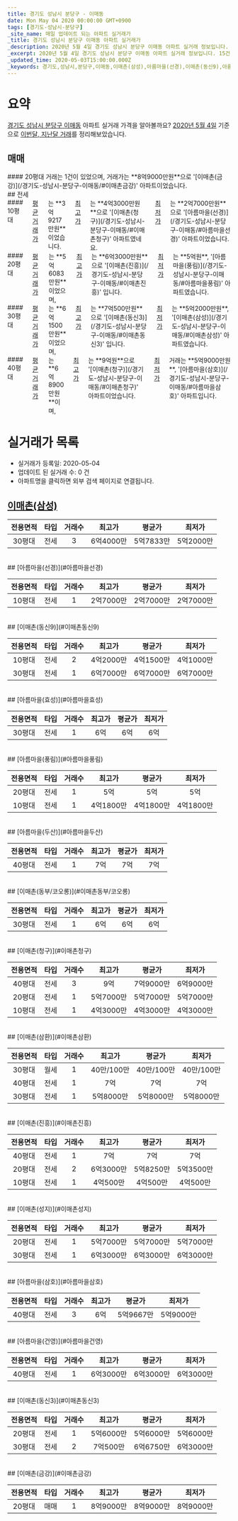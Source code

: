 ```yaml
---
title: 경기도 성남시 분당구 - 이매동
date: Mon May 04 2020 00:00:00 GMT+0900
tags: [경기도-성남시-분당구]
_site_name: 매일 업데이트 되는 아파트 실거래가
_title: 경기도 성남시 분당구 이매동 아파트 실거래가
_description: 2020년 5월 4일 경기도 성남시 분당구 이매동 아파트 실거래 정보입니다. 15건 아파트 정보가 있습니다.
_excerpt: 2020년 5월 4일 경기도 성남시 분당구 이매동 아파트 실거래 정보입니다. 15건 아파트 정보가 있습니다.
_updated_time: 2020-05-03T15:00:00.000Z
_keywords: 경기도,성남시,분당구,이매동,이매촌(삼성),아름마을(선경),이매촌(동신9),아름마을(효성),아름마을(풍림),아름마을(두산),이매촌(동부/코오롱),이매촌(청구),이매촌(삼환),이매촌(진흥),이매촌(성지),아름마을(삼호),아름마을(건영),이매촌(동신3),이매촌(금강)
---
```





# 요약
<ins>경기도 성남시 분당구 이매동</ins> 아파트 실거래 가격을 알아볼까요? <ins>2020년 5월 4일</ins> 기준으로 <ins>이번달, 지난달 거래</ins>를 정리해보았습니다.

## 매매
<div class="container">
<div class="twelve columns" markdown="1">
#### 20평대
거래는 1건이 있었으며, 거래가는 **8억9000만원**으로 '[이매촌(금강)](/경기도-성남시-분당구-이매동/#이매촌금강)' 아파트이었습니다.
</div>
</div>
## 전세
<div class="container">
<div class="six columns" markdown="1">
#### 10평대
<ins>평균 거래가</ins>는 **3억9217만원**이었습니다. <ins>최고가</ins>는 **4억3000만원**으로 '[이매촌(청구)](/경기도-성남시-분당구-이매동/#이매촌청구)' 아파트였네요. <ins>최저가</ins>는 **2억7000만원**으로 '[아름마을(선경)](/경기도-성남시-분당구-이매동/#아름마을선경)' 아파트이었습니다.
</div>
<div class="six columns" markdown="1">
#### 20평대
<ins>평균 거래가</ins>는 **5억6083만원**이었으며, <ins>최고가</ins>는 **6억3000만원**으로 '[이매촌(진흥)](/경기도-성남시-분당구-이매동/#이매촌진흥)' 입니다. <ins>최저가</ins>는 **5억원**, '[아름마을(풍림)](/경기도-성남시-분당구-이매동/#아름마을풍림)' 아파트였습니다.
</div>
</div>
<div class="container">
<div class="six columns" markdown="1">
#### 30평대
<ins>평균 거래가</ins>는 **6억1500만원**이었으며, <ins>최고가</ins>는 **7억500만원**으로 '[이매촌(동신3)](/경기도-성남시-분당구-이매동/#이매촌동신3)' 입니다. <ins>최저가</ins>는 **5억2000만원**, '[이매촌(삼성)](/경기도-성남시-분당구-이매동/#이매촌삼성)' 아파트였습니다.
</div>
<div class="six columns" markdown="1">
#### 40평대
<ins>평균 거래가</ins>는 **6억8900만원**이며, <ins>최고가</ins>는 **9억원**으로 '[이매촌(청구)](/경기도-성남시-분당구-이매동/#이매촌청구)' 아파트이었습니다. <ins>최저가</ins> 거래는 **5억9000만원**, '[아름마을(삼호)](/경기도-성남시-분당구-이매동/#아름마을삼호)' 아파트입니다.
</div>
</div>



# 실거래가 목록
- 실거래가 등록일: 2020-05-04
- 업데이트 된 실거래 수: 0 건
- 아파트명을 클릭하면 외부 검색 페이지로 연결됩니다.

## [이매촌(삼성)](#이매촌삼성)

|전용면적|타입|거래수|최고가|평균가|최저가|
|:---:|:---:|:---:|:---:|:---:|:---:|
|30평대|<span class="deal-type-2">전세</span>|3|6억4000만|5억7833만|5억2000만|

<br/>
## [아름마을(선경)](#아름마을선경)

|전용면적|타입|거래수|최고가|평균가|최저가|
|:---:|:---:|:---:|:---:|:---:|:---:|
|10평대|<span class="deal-type-2">전세</span>|1|2억7000만|2억7000만|2억7000만|

<br/>
## [이매촌(동신9)](#이매촌동신9)

|전용면적|타입|거래수|최고가|평균가|최저가|
|:---:|:---:|:---:|:---:|:---:|:---:|
|10평대|<span class="deal-type-2">전세</span>|2|4억2000만|4억1500만|4억1000만|
|30평대|<span class="deal-type-2">전세</span>|1|6억7000만|6억7000만|6억7000만|

<br/>
## [아름마을(효성)](#아름마을효성)

|전용면적|타입|거래수|최고가|평균가|최저가|
|:---:|:---:|:---:|:---:|:---:|:---:|
|30평대|<span class="deal-type-2">전세</span>|1|6억|6억|6억|

<br/>
## [아름마을(풍림)](#아름마을풍림)

|전용면적|타입|거래수|최고가|평균가|최저가|
|:---:|:---:|:---:|:---:|:---:|:---:|
|20평대|<span class="deal-type-2">전세</span>|1|5억|5억|5억|
|10평대|<span class="deal-type-2">전세</span>|1|4억1800만|4억1800만|4억1800만|

<br/>
## [아름마을(두산)](#아름마을두산)

|전용면적|타입|거래수|최고가|평균가|최저가|
|:---:|:---:|:---:|:---:|:---:|:---:|
|40평대|<span class="deal-type-2">전세</span>|1|7억|7억|7억|

<br/>
## [이매촌(동부/코오롱)](#이매촌동부/코오롱)

|전용면적|타입|거래수|최고가|평균가|최저가|
|:---:|:---:|:---:|:---:|:---:|:---:|
|30평대|<span class="deal-type-2">전세</span>|1|6억|6억|6억|

<br/>
## [이매촌(청구)](#이매촌청구)

|전용면적|타입|거래수|최고가|평균가|최저가|
|:---:|:---:|:---:|:---:|:---:|:---:|
|40평대|<span class="deal-type-2">전세</span>|3|9억|7억9000만|6억9000만|
|20평대|<span class="deal-type-2">전세</span>|1|5억7000만|5억7000만|5억7000만|
|10평대|<span class="deal-type-2">전세</span>|1|4억3000만|4억3000만|4억3000만|

<br/>
## [이매촌(삼환)](#이매촌삼환)

|전용면적|타입|거래수|최고가|평균가|최저가|
|:---:|:---:|:---:|:---:|:---:|:---:|
|30평대|<span class="deal-type-3">월세</span>|1|40만/100만|40만/100만|40만/100만|
|40평대|<span class="deal-type-2">전세</span>|1|7억|7억|7억|
|30평대|<span class="deal-type-2">전세</span>|1|5억8000만|5억8000만|5억8000만|

<br/>
## [이매촌(진흥)](#이매촌진흥)

|전용면적|타입|거래수|최고가|평균가|최저가|
|:---:|:---:|:---:|:---:|:---:|:---:|
|40평대|<span class="deal-type-2">전세</span>|1|7억|7억|7억|
|20평대|<span class="deal-type-2">전세</span>|2|6억3000만|5억8250만|5억3500만|
|10평대|<span class="deal-type-2">전세</span>|1|4억500만|4억500만|4억500만|

<br/>
## [이매촌(성지)](#이매촌성지)

|전용면적|타입|거래수|최고가|평균가|최저가|
|:---:|:---:|:---:|:---:|:---:|:---:|
|20평대|<span class="deal-type-2">전세</span>|1|5억7000만|5억7000만|5억7000만|
|30평대|<span class="deal-type-2">전세</span>|1|6억3000만|6억3000만|6억3000만|

<br/>
## [아름마을(삼호)](#아름마을삼호)

|전용면적|타입|거래수|최고가|평균가|최저가|
|:---:|:---:|:---:|:---:|:---:|:---:|
|40평대|<span class="deal-type-2">전세</span>|3|6억|5억9667만|5억9000만|

<br/>
## [아름마을(건영)](#아름마을건영)

|전용면적|타입|거래수|최고가|평균가|최저가|
|:---:|:---:|:---:|:---:|:---:|:---:|
|40평대|<span class="deal-type-2">전세</span>|1|6억3000만|6억3000만|6억3000만|

<br/>
## [이매촌(동신3)](#이매촌동신3)

|전용면적|타입|거래수|최고가|평균가|최저가|
|:---:|:---:|:---:|:---:|:---:|:---:|
|20평대|<span class="deal-type-2">전세</span>|1|5억6000만|5억6000만|5억6000만|
|30평대|<span class="deal-type-2">전세</span>|2|7억500만|6억6750만|6억3000만|

<br/>
## [이매촌(금강)](#이매촌금강)

|전용면적|타입|거래수|최고가|평균가|최저가|
|:---:|:---:|:---:|:---:|:---:|:---:|
|20평대|<span class="deal-type-1">매매</span>|1|8억9000만|8억9000만|8억9000만|

<br/>



